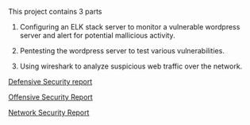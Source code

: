This project contains 3 parts


1. Configuring an ELK stack server to monitor a vulnerable wordpress server and alert for potential mallicious activity.

2. Pentesting the wordpress server to test various vulnerabilities. 

3. Using wireshark to analyze suspicious web traffic over the network.

[Defensive Security report](https://github.com/BQcybersec/Projects/blob/main/Project%203%20Monitoring%20an%20Attack%20With%20Elk/Defensive.md)

[Offensive Security Report](https://github.com/BQcybersec/Projects/blob/main/Project%203%20Monitoring%20an%20Attack%20With%20Elk/Offensive.md)

[Network Security Report](https://github.com/BQcybersec/Projects/blob/main/Project%203%20Monitoring%20an%20Attack%20With%20Elk/Network.md)

